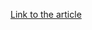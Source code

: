 [Link to the article](https://www.securityweek.com/microsoft-confirms-zero-day-exploitation-of-task-scheduler-flaw/)
